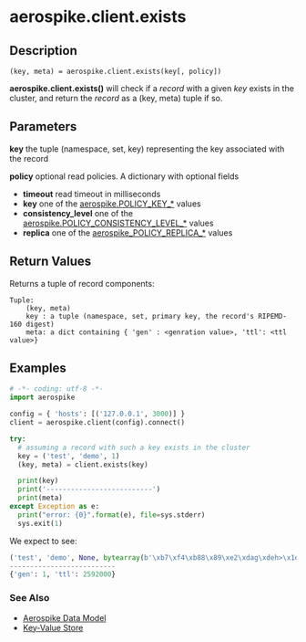 
# aerospike.client.exists

## Description

```
(key, meta) = aerospike.client.exists(key[, policy])
```

**aerospike.client.exists()** will check if a *record* with a given *key* exists
in the cluster, and return the *record* as a (key, meta) tuple if so.

## Parameters

**key** the tuple (namespace, set, key) representing the key associated with the record

**policy** optional read policies. A dictionary with optional fields
- **timeout** read timeout in milliseconds
- **key** one of the [aerospike.POLICY_KEY_*](http://www.aerospike.com/apidocs/c/db/d65/group__client__policies.html#gaa9c8a79b2ab9d3812876c3ec5d1d50ec) values
- **consistency_level** one of the [aerospike.POLICY_CONSISTENCY_LEVEL_*](http://www.aerospike.com/apidocs/c/db/d65/group__client__policies.html#ga34dbe8d01c941be845145af643f9b5ab) values
- **replica** one of the [aerospike_POLICY_REPLICA_*](http://www.aerospike.com/apidocs/c/db/d65/group__client__policies.html#gabce1fb468ee9cbfe54b7ab834cec79ab) values

## Return Values
Returns a tuple of record components:

```
Tuple:
    (key, meta)
    key : a tuple (namespace, set, primary key, the record's RIPEMD-160 digest)
    meta: a dict containing { 'gen' : <genration value>, 'ttl': <ttl value>}
```

## Examples

```python
# -*- coding: utf-8 -*-
import aerospike

config = { 'hosts': [('127.0.0.1', 3000)] }
client = aerospike.client(config).connect()

try:
  # assuming a record with such a key exists in the cluster
  key = ('test', 'demo', 1)
  (key, meta) = client.exists(key)

  print(key)
  print('--------------------------')
  print(meta)
except Exception as e:
  print("error: {0}".format(e), file=sys.stderr)
  sys.exit(1)

```

We expect to see:

```python
('test', 'demo', None, bytearray(b'\xb7\xf4\xb88\x89\xe2\xdag\xdeh>\x1d\xf6\x91\x9a\x1e\xac\xc4F\xc8'))
--------------------------
{'gen': 1, 'ttl': 2592000}
```

### See Also

- [Aerospike Data Model](http://www.aerospike.com/docs/architecture/data-model.html)
- [Key-Value Store](http://www.aerospike.com/docs/guide/kvs.html)


